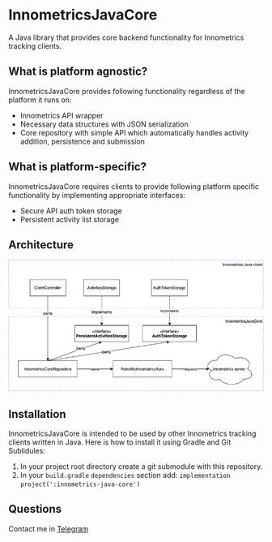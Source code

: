 # InnometricsJavaCore

A Java library that provides core backend functionality for Innometrics tracking clients. 

## What is platform agnostic?
InnometricsJavaCore provides following functionality regardless of the platform it runs on:
- Innometrics API wrapper
- Necessary data structures with JSON serialization
- Core repository with simple API which automatically handles activity addition, persistence and submission

## What is platform-specific?
InnometricsJavaCore requires clients to provide following platform specific functionality by implementing appropriate interfaces:
- Secure API auth token storage
- Persistent activity list storage

## Architecture
![Architecture scheme](media/core-architecture.png)

## Installation
InnometricsJavaCore is intended to be used by other Innometrics tracking clients written in Java. Here is how to install it using Gradle and Git Sublidules: 
1. In your project root directory create a git submodule with this repository.
2. In your `build.gradle` `dependencies` section add: `implementation project(':innometrics-java-core')`

## Questions
Contact me in [Telegram](t.me/khabiroff)